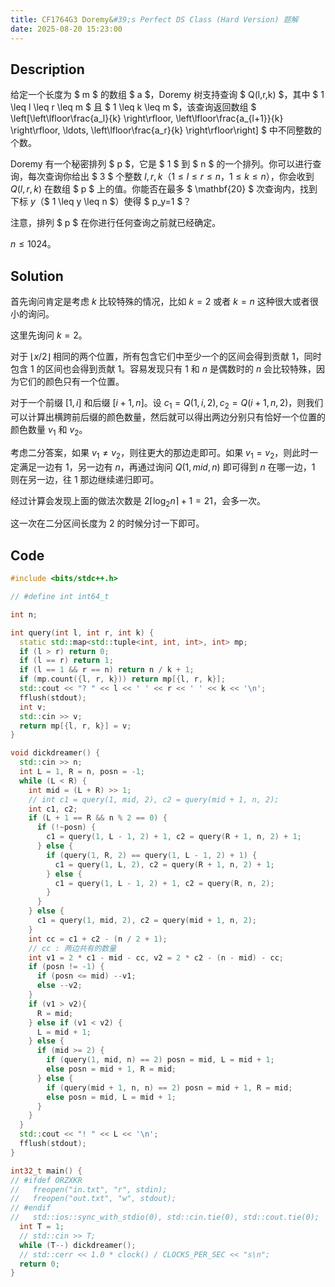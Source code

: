 ```yaml
---
title: CF1764G3 Doremy&#39;s Perfect DS Class (Hard Version) 题解
date: 2025-08-20 15:23:00
---
```


## Description

给定一个长度为 $ m $ 的数组 $ a $，Doremy 树支持查询 $ Q(l,r,k) $，其中 $ 1 \leq l \leq r \leq m $ 且 $ 1 \leq k \leq m $，该查询返回数组 $ \left[\left\lfloor\frac{a_l}{k} \right\rfloor, \left\lfloor\frac{a_{l+1}}{k} \right\rfloor, \ldots, \left\lfloor\frac{a_r}{k} \right\rfloor\right] $ 中不同整数的个数。

Doremy 有一个秘密排列 $ p $，它是 $ 1 $ 到 $ n $ 的一个排列。你可以进行查询，每次查询你给出 $ 3 $ 个整数 $l,r,k$（$1 \leq l \leq r \leq n$，$1 \leq k \leq n$），你会收到 $Q(l,r,k)$ 在数组 $ p $ 上的值。你能否在最多 $ \mathbf{20} $ 次查询内，找到下标 $y$（$ 1 \leq y \leq n $）使得 $ p_y=1 $？

注意，排列 $ p $ 在你进行任何查询之前就已经确定。

$n\leq 1024$。

## Solution

首先询问肯定是考虑 $k$ 比较特殊的情况，比如 $k=2$ 或者 $k=n$ 这种很大或者很小的询问。

这里先询问 $k=2$。

对于 $\lfloor x/2\rfloor$ 相同的两个位置，所有包含它们中至少一个的区间会得到贡献 $1$，同时包含 $1$ 的区间也会得到贡献 $1$。容易发现只有 $1$ 和 $n$ 是偶数时的 $n$ 会比较特殊，因为它们的颜色只有一个位置。

对于一个前缀 $[1,i]$ 和后缀 $[i+1,n]$。设 $c_1=Q(1,i,2),c_2=Q(i+1,n,2)$，则我们可以计算出横跨前后缀的颜色数量，然后就可以得出两边分别只有恰好一个位置的颜色数量 $v_1$ 和 $v_2$。

考虑二分答案，如果 $v_1\neq v_2$，则往更大的那边走即可。如果 $v_1=v_2$，则此时一定满足一边有 $1$，另一边有 $n$，再通过询问 $Q(1,mid,n)$ 即可得到 $n$ 在哪一边，$1$ 则在另一边，往 $1$ 那边继续递归即可。

经过计算会发现上面的做法次数是 $2\left\lceil\log_2n\right\rceil+1=21$，会多一次。

这一次在二分区间长度为 $2$ 的时候分讨一下即可。

## Code

```cpp
#include <bits/stdc++.h>

// #define int int64_t

int n;

int query(int l, int r, int k) {
  static std::map<std::tuple<int, int, int>, int> mp;
  if (l > r) return 0;
  if (l == r) return 1;
  if (l == 1 && r == n) return n / k + 1;
  if (mp.count({l, r, k})) return mp[{l, r, k}];
  std::cout << "? " << l << ' ' << r << ' ' << k << '\n';
  fflush(stdout);
  int v;
  std::cin >> v;
  return mp[{l, r, k}] = v;
}

void dickdreamer() {
  std::cin >> n;
  int L = 1, R = n, posn = -1;
  while (L < R) {
    int mid = (L + R) >> 1;
    // int c1 = query(1, mid, 2), c2 = query(mid + 1, n, 2);
    int c1, c2;
    if (L + 1 == R && n % 2 == 0) {
      if (!~posn) {
        c1 = query(1, L - 1, 2) + 1, c2 = query(R + 1, n, 2) + 1;
      } else {
        if (query(1, R, 2) == query(1, L - 1, 2) + 1) {
          c1 = query(1, L, 2), c2 = query(R + 1, n, 2) + 1;
        } else {
          c1 = query(1, L - 1, 2) + 1, c2 = query(R, n, 2);
        }
      }
    } else {
      c1 = query(1, mid, 2), c2 = query(mid + 1, n, 2);
    }
    int cc = c1 + c2 - (n / 2 + 1);
    // cc : 两边共有的数量
    int v1 = 2 * c1 - mid - cc, v2 = 2 * c2 - (n - mid) - cc;
    if (posn != -1) {
      if (posn <= mid) --v1;
      else --v2;
    }
    if (v1 > v2){
      R = mid;
    } else if (v1 < v2) {
      L = mid + 1;
    } else {
      if (mid >= 2) {
        if (query(1, mid, n) == 2) posn = mid, L = mid + 1;
        else posn = mid + 1, R = mid;
      } else {
        if (query(mid + 1, n, n) == 2) posn = mid + 1, R = mid;
        else posn = mid, L = mid + 1;
      }
    }
  }
  std::cout << "! " << L << '\n';
  fflush(stdout);
}

int32_t main() {
// #ifdef ORZXKR
//   freopen("in.txt", "r", stdin);
//   freopen("out.txt", "w", stdout);
// #endif
//   std::ios::sync_with_stdio(0), std::cin.tie(0), std::cout.tie(0);
  int T = 1;
  // std::cin >> T;
  while (T--) dickdreamer();
  // std::cerr << 1.0 * clock() / CLOCKS_PER_SEC << "s\n";
  return 0;
}
```